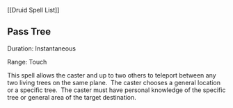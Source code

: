 [[Druid Spell List]]

## Pass Tree     

Duration: Instantaneous

Range: Touch

This spell allows the caster and up to two others to teleport between any two living trees on the same plane.  The caster chooses a general location or a specific tree.  The caster must have personal knowledge of the specific tree or general area of the target destination.